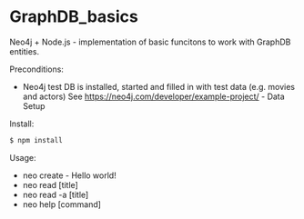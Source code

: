 # GraphDB_basics
Neo4j + Node.js - implementation of basic funcitons to work with GraphDB entities.

Preconditions:
* Neo4j test DB is installed, started and filled in with test data (e.g. movies and actors)
See https://neo4j.com/developer/example-project/ - Data Setup

Install:
```bash
$ npm install
```

Usage:
* neo create - Hello world!
* neo read [title]
* neo read -a [title]
* neo help [command]
